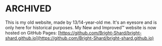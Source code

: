 # ARCHIVED
This is my old website, made by 13/14-year-old me. It's an eyesore and is only here for historical purposes. My New and Improved™ website is now hosted on GitHub Pages: [https://github.com/Bright-Shard/bright-shard.github.io](https://github.com/Bright-Shard/bright-shard.github.io)
